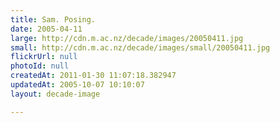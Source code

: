 ```yaml
---
title: Sam. Posing.
date: 2005-04-11
large: http://cdn.m.ac.nz/decade/images/20050411.jpg
small: http://cdn.m.ac.nz/decade/images/small/20050411.jpg
flickrUrl: null
photoId: null
createdAt: 2011-01-30 11:07:18.382947
updatedAt: 2005-10-07 10:10:07
layout: decade-image

---
```


